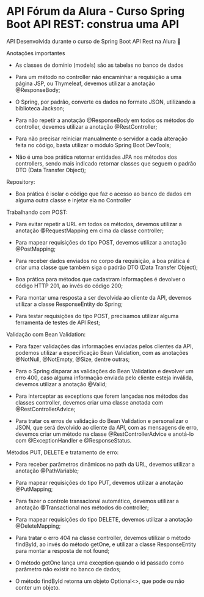 # API Fórum da Alura - Curso Spring Boot API REST: construa uma API

API Desenvolvida durante o curso de Spring Boot API Rest na Alura 👾

Anotações importantes

- As classes de domínio (models) são as tabelas no banco de dados

- Para um método no controller não encaminhar a requisição a uma página JSP, ou Thymeleaf, 
devemos utilizar a anotação @ResponseBody;

- O Spring, por padrão, converte os dados no formato JSON, utilizando a biblioteca Jackson;

- Para não repetir a anotação @ResponseBody em todos os métodos do controller, 
devemos utilizar a anotação @RestController;

- Para não precisar reiniciar manualmente o servidor a cada alteração feita no código, 
basta utilizar o módulo Spring Boot DevTools;

- Não é uma boa prática retornar entidades JPA nos métodos dos controllers, sendo mais indicado 
retornar classes que seguem o padrão DTO (Data Transfer Object);

Repository:

- Boa prática é isolar o código que faz o acesso ao banco de dados em alguma outra classe e injetar
ela no Controller

Trabalhando com POST:

- Para evitar repetir a URL em todos os métodos, devemos utilizar a anotação @RequestMapping em cima da classe controller;

- Para mapear requisições do tipo POST, devemos utilizar a anotação @PostMapping;

- Para receber dados enviados no corpo da requisição, a boa prática é criar uma classe que também siga o padrão DTO (Data Transfer Object);

- Boa prática para métodos que cadastram informações é devolver o código HTTP 201, ao invés do código 200;

- Para montar uma resposta a ser devolvida ao cliente da API, devemos utilizar a classe ResponseEntity do Spring;

- Para testar requisições do tipo POST, precisamos utilizar alguma ferramenta de testes de API Rest;

Validação com Bean Validation:

- Para fazer validações das informações enviadas pelos clientes da API, podemos utilizar a especificação Bean Validation, com as anotações @NotNull, @NotEmpty, @Size, dentre outras;

- Para o Spring disparar as validações do Bean Validation e devolver um erro 400, caso alguma informação enviada pelo cliente esteja inválida, devemos utilizar a anotação @Valid;

- Para interceptar as exceptions que forem lançadas nos métodos das classes controller, devemos criar uma classe anotada com @RestControllerAdvice;

- Para tratar os erros de validação do Bean Validation e personalizar o JSON, que será devolvido ao cliente da API, com as mensagens de erro, devemos criar um método na classe @RestControllerAdvice e anotá-lo com @ExceptionHandler e @ResponseStatus.

Métodos PUT, DELETE e tratamento de erro:

- Para receber parâmetros dinâmicos no path da URL, devemos utilizar a anotação @PathVariable;

- Para mapear requisições do tipo PUT, devemos utilizar a anotação @PutMapping;

- Para fazer o controle transacional automático, devemos utilizar a anotação @Transactional nos métodos do controller;

- Para mapear requisições do tipo DELETE, devemos utilizar a anotação @DeleteMapping;

- Para tratar o erro 404 na classe controller, devemos utilizar o método findById, ao invés do método getOne, e utilizar a classe ResponseEntity para montar a resposta de not found;

- O método getOne lança uma exception quando o id passado como parâmetro não existir no banco de dados;

- O método findById retorna um objeto Optional<>, que pode ou não conter um objeto.
